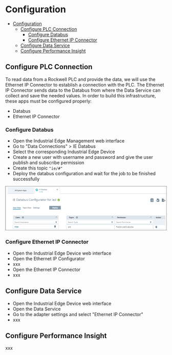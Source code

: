 # Configuration

- [Configuration](#configuration)
  - [Configure PLC Connection](#configure-plc-connection)
    - [Configure Databus](#configure-databus)
    - [Configure Ethernet IP Connector](#configure-ethernet-ip-connector)
  - [Configure Data Service](#configure-data-service)
  - [Configure Performance Insight](#configure-performance-insight)

## Configure PLC Connection

To read data from a Rockwell PLC and provide the data, we will use the Ethernet IP Connector to establish a connection with the PLC.
The Ethernet IP Connector sends data to the Databus from where the Data Service can collect and save the needed values.
In order to build this infrastructure, these apps must be configured properly:

- Databus
- Ethernet IP Connector

### Configure Databus

- Open the Industrial Edge Management web interface
- Go to "Data Connections" > IE Databus
- Select the corresponding Industrial Edge Device
- Create a new user with username and password and give the user publish and subscribe permission
- Create this topic `"ie/#"`
- Deploy the databus configuration and wait for the job to be finished successfully

![Databus](docs/graphics/Databus.png)

### Configure Ethernet IP Connector

- Open the Industrial Edge Device web interface
- Open the Ethernet IP Configurator
- xxx
- Open the Ethernet IP Connector
- xxx

## Configure Data Service

- Open the Industrial Edge Device web interface
- Open the Data Service
- Go to the adapter settings and select "Ethernet IP Connector"
- xxx

## Configure Performance Insight

xxx
